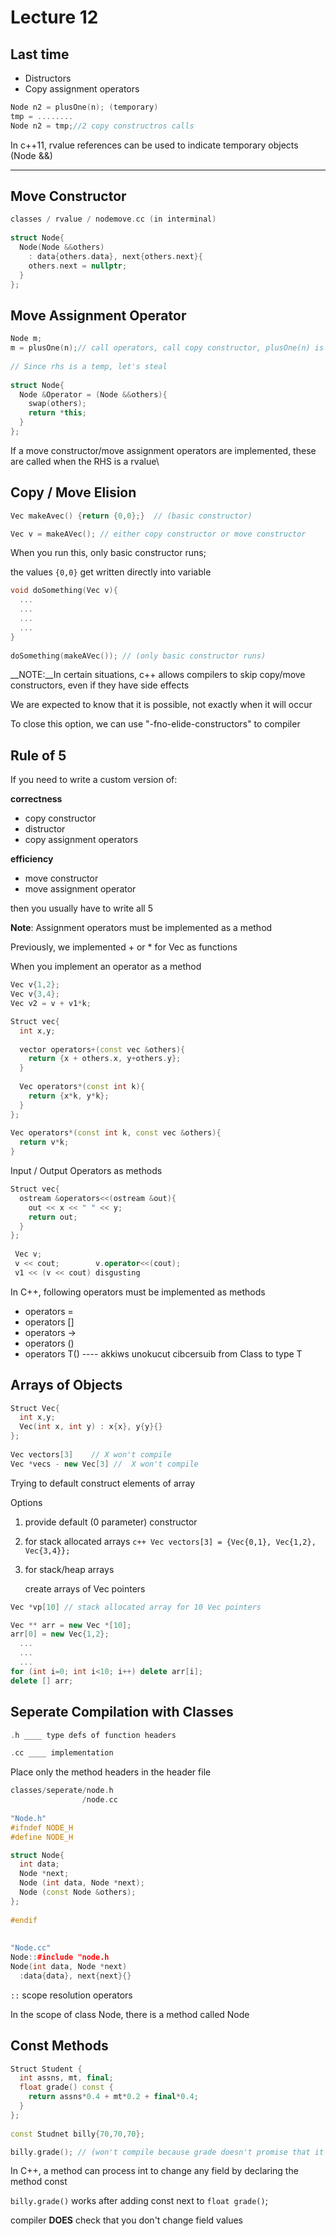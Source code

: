 # Lecture 12
## Last time
  - Distructors
  - Copy assignment operators

```c++
Node n2 = plusOne(n); (temporary)
tmp = ........
Node n2 = tmp;//2 copy constructros calls
```

In c++11, rvalue references can be used to indicate temporary objects (Node &&)

-------------

## Move Constructor
```c++
classes / rvalue / nodemove.cc (in interminal)
       
struct Node{
  Node(Node &&others)
    : data{others.data}, next{others.next}{
    others.next = nullptr;
  }
};
```  

## Move Assignment Operator
```c++
Node m;
m = plusOne(n);// call operators, call copy constructor, plusOne(n) is rvalue
       
// Since rhs is a temp, let's steal
         
struct Node{
  Node &Operator = (Node &&others){
    swap(others);
    return *this;
  }
};
```           
           
If a move constructor/move assignment operators are implemented, these are called when the RHS is a rvalue\
 
## Copy / Move Elision
 
```c++ 
Vec makeAvec() {return {0,0};}  // (basic constructor)

Vec v = makeAVec(); // either copy constructor or move constructor
```

When you run this, only basic constructor runs;
  
the values `{0,0}` get written directly into variable

```c++
void doSomething(Vec v){
  ...
  ...
  ...
  ...
}
  
doSomething(makeAVec()); // (only basic constructor runs)
```

__NOTE:__In certain situations, c++ allows compilers to skip copy/move constructors, even if they have side effects

We are expected to know that it is possible, not exactly when it will occur

To close this option, we can use "-fno-elide-constructors" to compiler

## Rule of 5

If you need to write a custom version of:

__correctness__
  - copy constructor
  - distructor                             
  - copy assignment operators
  
__efficiency__     
  - move constructor
  - move assignment operator               
     
then you usually have to write all 5
     

__Note__: Assignment operators must be implemented as a method

Previously, we implemented + or * for Vec as functions

When you implement an operator as a method

```c++
Vec v{1,2};
Vec v{3,4};
Vec v2 = v + v1*k;

Struct vec{
  int x,y;
       
  vector operators+(const vec &others){
    return {x + others.x, y+others.y};
  }
  
  Vec operators*(const int k){
    return {x*k, y*k};
  }
};
     
Vec operators*(const int k, const vec &others){
  return v*k;
}
```
       
Input / Output Operators as methods
```c++
Struct vec{
  ostream &operators<<(ostream &out){
    out << x << " " << y;
    return out;
  }
};
       
 Vec v; 
 v << cout;        v.operator<<(cout);
 v1 << (v << cout) disgusting
```

In C++, following operators must be implemented as methods
  - operators =
  - operators []
  - operators ->
  - operators ()
  - operators T()    ---- akkiws unokucut cibcersuib from Class to type T
      
## Arrays of Objects
```c++
Struct Vec{
  int x,y;
  Vec(int x, int y) : x{x}, y{y}{}
};
     
Vec vectors[3]    // X won't compile
Vec *vecs - new Vec[3] //  X won't compile
```

Trying to default construct elements of array

Options
  1. provide default (0 parameter) constructor
  2. for stack allocated arrays
    ```c++
    Vec vectors[3] = {Vec{0,1}, Vec{1,2}, Vec{3,4}};
    ```
  3. for stack/heap arrays
        
     create arrays of Vec pointers
        
```c++
Vec *vp[10] // stack allocated array for 10 Vec pointers

Vec ** arr = new Vec *[10];
arr[0] = new Vec{1,2};
  ...
  ...
  ...
for (int i=0; int i<10; i++) delete arr[i];
delete [] arr;
```

## Seperate Compilation with Classes
```c++
.h ____ type defs of function headers

.cc ____ implementation
```

Place only the method headers in the header file
```c++
classes/seperate/node.h
                /node.cc
                 
"Node.h"
#ifndef NODE_H
#define NODE_H

struct Node{
  int data;
  Node *next;
  Node (int data, Node *next);
  Node (const Node &others);
};
       
#endif
       
   
"Node.cc"
Node::#include "node.h
Node(int data, Node *next)
  :data{data}, next{next}{}
```

`::` scope resolution operators 

In the scope of class Node, there is a method called Node

## Const Methods

```c++
Struct Student {
  int assns, mt, final;
  float grade() const {
    return assns*0.4 + mt*0.2 + final*0.4;
  }
};
       
const Studnet billy{70,70,70};

billy.grade(); // (won't compile because grade doesn't promise that it won't change any fields.
```

In C++, a method can process int to change any field by declaring the method const

`billy.grade()` works after adding const next to `float grade()`;

compiler __DOES__ check that you don't change field values







